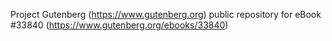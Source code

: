 Project Gutenberg (https://www.gutenberg.org) public repository for eBook #33840 (https://www.gutenberg.org/ebooks/33840)

